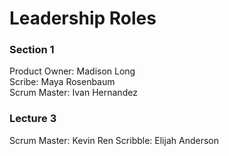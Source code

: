 # Leadership Roles

### Section 1
Product Owner: Madison Long\
Scribe: Maya Rosenbaum\
Scrum Master: Ivan Hernandez

### Lecture 3
Scrum Master: Kevin Ren
Scribble: Elijah Anderson